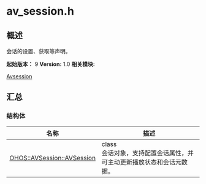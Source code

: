 # av_session.h


## 概述

会话的设置、获取等声明。

**起始版本：**
9
**Version:**
1.0
**相关模块:**

[Avsession](avsession.md)


## 汇总


### 结构体

  | 名称 | 描述 | 
| -------- | -------- |
| [OHOS::AVSession::AVSession](_o_h_o_s_1_1_a_v_session_1_1_a_v_session.md) | class<br/>会话对象，支持配置会话属性，并可主动更新播放状态和会话元数据。  | 
